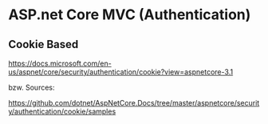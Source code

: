 # ASP.net Core MVC (Authentication)

## Cookie Based

<https://docs.microsoft.com/en-us/aspnet/core/security/authentication/cookie?view=aspnetcore-3.1>

bzw. Sources:

<https://github.com/dotnet/AspNetCore.Docs/tree/master/aspnetcore/security/authentication/cookie/samples>
